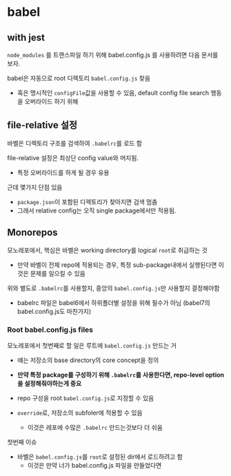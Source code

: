 # babel

## with jest

`node_modules` 를 트랜스파일 하기 위해 babel.config.js 를 사용하려면 다음 문서를 보자.

babel은 자동으로 root 디렉토리 `babel.config.js` 찾음

- 혹은 명시적인 `configFile`값을 사용할 수 있음, default config file search 행동을 오버라이드 하기 위해

## file-relative 설정

바벨은 디렉토리 구조를 검색하여 `.babelrc`를 로드 함

file-relative 설정은 최상단 config value와 머지됨.

- 특정 오버라이드를 하게 될 경우 유용

근데 몇가지 단점 있음

- `package.json`이 포함된 디렉토리가 찾아지면 검색 멈춤
- 그래서 relative config는 오직 single package에서만 적용됨.

## Monorepos

모노레포에서, 핵심은 바벨은 working directory를 logical `root`로 취급하는 것

- 만약 바벨이 전체 repo에 적용되는 경우, 특정 sub-package내에서 실행된다면 이것은 문제를 일으킬 수 있음

위와 별도로 `.babelrc`를 사용할지, 중앙의 `babel.config.js`만 사용할지 결정해야함

- babelrc 파일은 babel6에서 하위폴더별 설정을 위해 필수가 아님 (babel7의 babel.config.js도 마찬가지)

### Root babel.config.js files

모노레포에서 첫번째로 할 일은 루트에 `babel.config.js` 만드는 거

- 얘는 저장소의 base directory의 core concept을 정의
- **만약 특정 package를 구성하기 위해 `.babelrc`를 사용한다면, repo-level option을 설정해줘야하는게 중요**

- repo 구성을 root `babel.config.js`로 지정할 수 있음
- `override`로, 저장소의 subfoler에 적용할 수 있음
  - 이것은 레포에 수많은 `.babelrc` 만드는것보다 더 쉬움

첫번째 이슈

- 바벨은 `babel.config.js`를 `root`로 설정된 dir에서 로드하려고 함
  - 이것은 만약 너가 babel.config.js 파일을 만들었다면
